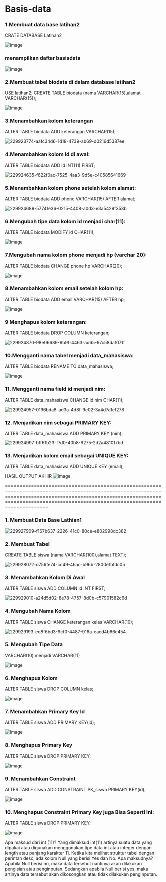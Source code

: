 # Basis-data

### 1.Membuat data base latihan2

CRATE DATABASE Latihan2

![image](https://user-images.githubusercontent.com/115862112/230727331-95d36346-69e2-428c-a44b-dab6c34cdc07.png)
### menampilkan daftar basisdata
![image](https://user-images.githubusercontent.com/115862112/230727398-d6243cb4-380a-44f6-9e2b-eee022dad27e.png)

### 2.Membuat tabel biodata di dalam database latihan2

USE latihan2; CREATE TABLE biodata (nama VARCHAR(15),alamat VARCHAR(15));

![image](https://user-images.githubusercontent.com/115862112/230727493-b303606c-5588-4cc7-b623-8b1479dec6be.png)
### 3.Menambahkan kolom keterangan

 ALTER TABLE biodata ADD keterangan VARCHAR(15);

![229923774-aafc34d6-1d18-4739-ab69-d0216d5387ee](https://user-images.githubusercontent.com/115862112/230727709-cc161916-45d5-4c2f-8d06-735e6b7f600f.png)


### 4.Menambahkan kolom id di awal:

ALTER TABLE biodata ADD id INT(11) FIRST;

![229924635-f622f0ac-7525-4aa3-9d5e-c40585641669](https://user-images.githubusercontent.com/115862112/230727783-493d870c-b6f2-4f58-b23b-fa0a2607d7a8.png)
### 5.Menambahkan kolom phone setelah kolom alamat:

 ALTER TABLE biodata ADD phone VARCHAR(15) AFTER alamat;

![229924689-57741e36-0215-4408-a0d3-e3a5429f353b](https://user-images.githubusercontent.com/115862112/230727875-b41bcea8-43d3-4f7e-9247-8ef87932a978.png)
### 6.Mengubah tipe data kolom id menjadi char(11):

ALTER TABLE biodata MODIFY id CHAR(11);

![image](https://user-images.githubusercontent.com/115862112/230728053-0136d156-72fa-4b20-b87f-a81659be8290.png)
### 7.Mengubah nama kolom phone menjadi hp (varchar 20):

 ALTER TABLE biodata CHANGE phone hp VARCHAR(20);

![image](https://user-images.githubusercontent.com/115862112/230728096-20526d0e-002c-4fba-963a-240dcd2b9541.png)
### 8.Menambahkan kolom email setelah kolom hp:

ALTER TABLE biodata ADD email VARCHAR(15) AFTER hp;

![image](https://user-images.githubusercontent.com/115862112/230728163-a9246061-fb1e-4a4e-b453-7080d156b432.png)
### 9 Menghapus kolom keterangan:

ALTER TABLE biodata DROP COLUMN keterangan;

![229924870-98e06689-9b9f-4463-ad65-97c58daf071f](https://user-images.githubusercontent.com/115862112/230745923-a4439e0b-6894-45d4-9677-956c6de8f001.png)

### 10.Mengganti nama tabel menjadi data_mahasiswa:

ALTER TABLE biodata RENAME TO data_mahasiswa; 

![image](https://user-images.githubusercontent.com/115862112/230745992-b8f603f2-7322-450b-ab09-eb7e63c3f945.png)

### 11. Mengganti nama field id menjadi nim:

ALTER TABLE data_mahasiswa CHANGE id nim CHAR(11);

![229924957-0196bda8-ad3a-4d8f-9e02-3a4d7a1ef278](https://user-images.githubusercontent.com/115862112/230746027-2742d4d1-b264-496d-9bc0-8b642dd0c44f.png)

### 12. Menjadikan nim sebagai PRIMARY KEY:

ALTER TABLE data_mahasiswa ADD PRIMARY KEY (nim);

![229924997-bff61b23-f7d0-40b8-9275-2d2a481017bd](https://user-images.githubusercontent.com/115862112/230746032-d3363946-b6de-434d-9f1c-a8c7002119ff.png)

### 13. Menjadikan kolom email sebagai UNIQUE KEY:

ALTER TABLE data_mahasiswa ADD UNIQUE KEY (email);

HASIL OUTPUT AKHIR
![image](https://user-images.githubusercontent.com/115862112/230746054-ea5e4868-6abc-42eb-86f9-8a1a7e74b169.png)


=======================================================================================================================================================================================================================================

### 1. Membuat Data Base Lathian1

![229927909-f167b637-2226-41c0-80ce-e802998dc382](https://user-images.githubusercontent.com/115862112/230746065-e3dfa3be-285f-49e9-8e43-1a68eef10335.png)

### 2. Membuat Tabel

CREATE TABLE siswa (nama VARCHAR(100),alamat TEXT);

![229928072-d756fe74-cc49-46ac-b96b-2800e1bfdc05](https://user-images.githubusercontent.com/115862112/230746120-898c58c1-1a12-4475-84e4-92dd77a03c73.png)

### 3. Menambahkan Kolom Di Awal

ALTER TABLE siswa ADD COLUMN id INT FIRST;

![229929010-a24d5d02-8e78-4757-8d0b-c57901582c6d](https://user-images.githubusercontent.com/115862112/230746133-bdf9ff2d-134a-4164-96fc-a5ef60d8adf0.png)

### 4. Mengubah Nama Kolom

ALTER TABLE siswa CHANGE keterangan kelas VARCHAR(10);

![229929193-ed8f6bd3-9cf0-4487-916a-eaed4b66e454](https://user-images.githubusercontent.com/115862112/230746156-035399ab-b7ca-40f0-baeb-1aa9633c3190.png)

### 5. Mengubah Tipe Data

VARCHAR(10) menjadi VARCHAR(11)

![image](https://user-images.githubusercontent.com/115862112/230746165-e1d165e8-32ed-4b2e-b82a-2ec9f0700dad.png)

### 6. Menghapus Kolom

ALTER TABLE siswa DROP COLUMN kelas;

![image](https://user-images.githubusercontent.com/115862112/230746195-579d06e8-b1b2-4a78-9f72-e8c5e6da0a68.png)

### 7. Menambahkan Primary Key Id

ALTER TABLE siswa ADD PRIMARY KEY(id);

![image](https://user-images.githubusercontent.com/115862112/230746197-2ede73fa-2a5f-4108-9ffd-b1645d8e60b6.png)

### 8. Menghapus Primary Key

ALTER TABLE siswa DROP PRIMARY KEY;

![image](https://user-images.githubusercontent.com/115862112/230746199-bf41b479-f7eb-4675-b20b-59ccf180b43f.png)

### 9. Menambahkan Constraint

ALTER TABLE siswa ADD CONSTRAINT PK_siswa PRIMARY KEY(id);

![image](https://user-images.githubusercontent.com/115862112/230746204-698c2c8f-5766-4f51-a3a0-b3f1e1c3fee2.png)

### 10. Menghapus Constraint Primary Key juga Bisa Seperti Ini:

ALTER TABLE siswa DROP PRIMARY KEY;

![image](https://user-images.githubusercontent.com/115862112/230746210-767417cb-7c91-430d-83d2-5e128dc6fa14.png)

Apa maksud dari int (11)? Yang dimaksud int(11) artinya suatu data yang dipakai atau digunakan menggunakan tipe data int atau integer dengan length atau panjang karakter 11.
Ketika kita melihat struktur tabel dengan perintah desc, ada kolom Null yang berisi Yes dan No. Apa maksudnya? Apabila Null berisi no, maka data tersebut nantinya akan dilakukan pengisian atau penginputan. Sedangkan apabila Null berisi yes, maka artinya data tersebut akan dikosongkan atau tidak dilakukan penginputan.
